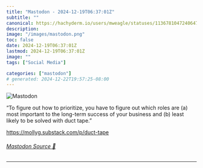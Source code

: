 ```yaml
---
title: "Mastodon - 2024-12-19T06:37:01Z"
subtitle: ""
canonical: https://hachyderm.io/users/mweagle/statuses/113678104724064711
description:
image: "/images/mastodon.png"
toc: false
date: 2024-12-19T06:37:01Z
lastmod: 2024-12-19T06:37:01Z
image: ""
tags: ["Social Media"]

categories: ["mastodon"]
# generated: 2024-12-22T19:57:25-08:00
---
```

![Mastodon](/images/mastodon.png)

<p>“To figure out how to prioritize, you have to figure out which roles are (a) most important to the long-term success of your business and (b) least likely to be solved with duct tape.”</p><p><a href="https://mollyg.substack.com/p/duct-tape" target="_blank" rel="nofollow noopener noreferrer" translate="no"><span class="invisible">https://</span><span class="ellipsis">mollyg.substack.com/p/duct-tap</span><span class="invisible">e</span></a></p>


###### [Mastodon Source 🐘](https://hachyderm.io/@mweagle/113678104724064711)

___

